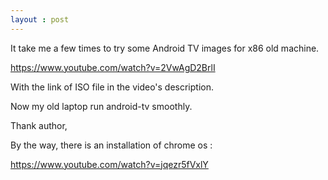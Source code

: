 ```yaml
---
layout : post
---
```


It take me a few times to try some Android TV images for x86 old machine.

<https://www.youtube.com/watch?v=2VwAgD2BrlI>

With the link of ISO file in the video's description.

Now my old laptop run android-tv smoothly.

Thank author,

By the way, there is an installation of chrome os :

<https://www.youtube.com/watch?v=jqezr5fVxlY>

